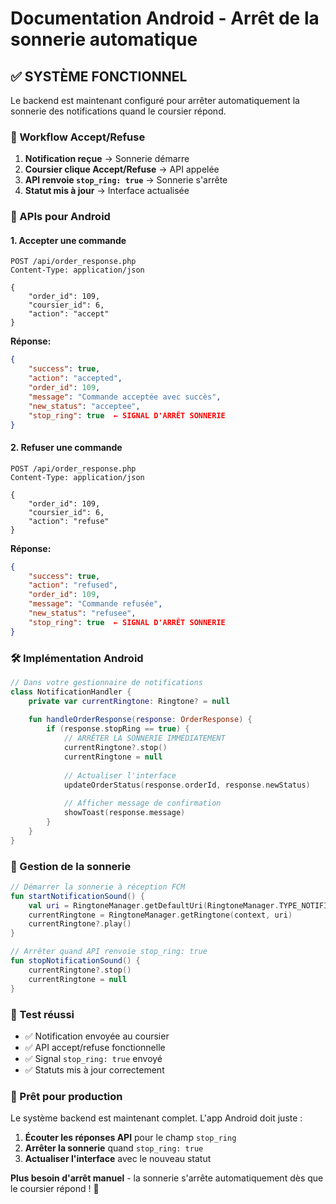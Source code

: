 # Documentation Android - Arrêt de la sonnerie automatique

## ✅ SYSTÈME FONCTIONNEL

Le backend est maintenant configuré pour arrêter automatiquement la sonnerie des notifications quand le coursier répond.

### 🔄 Workflow Accept/Refuse

1. **Notification reçue** → Sonnerie démarre
2. **Coursier clique Accept/Refuse** → API appelée  
3. **API renvoie `stop_ring: true`** → Sonnerie s'arrête
4. **Statut mis à jour** → Interface actualisée

### 📱 APIs pour Android

#### 1. Accepter une commande
```
POST /api/order_response.php
Content-Type: application/json

{
    "order_id": 109,
    "coursier_id": 6, 
    "action": "accept"
}
```

**Réponse:**
```json
{
    "success": true,
    "action": "accepted",
    "order_id": 109,
    "message": "Commande acceptée avec succès",
    "new_status": "acceptee",
    "stop_ring": true  ← SIGNAL D'ARRÊT SONNERIE
}
```

#### 2. Refuser une commande
```
POST /api/order_response.php
Content-Type: application/json

{
    "order_id": 109,
    "coursier_id": 6,
    "action": "refuse"
}
```

**Réponse:**
```json
{
    "success": true,
    "action": "refused", 
    "order_id": 109,
    "message": "Commande refusée",
    "new_status": "refusee",
    "stop_ring": true  ← SIGNAL D'ARRÊT SONNERIE
}
```

### 🛠️ Implémentation Android

```kotlin
// Dans votre gestionnaire de notifications
class NotificationHandler {
    private var currentRingtone: Ringtone? = null
    
    fun handleOrderResponse(response: OrderResponse) {
        if (response.stopRing == true) {
            // ARRÊTER LA SONNERIE IMMÉDIATEMENT
            currentRingtone?.stop()
            currentRingtone = null
            
            // Actualiser l'interface
            updateOrderStatus(response.orderId, response.newStatus)
            
            // Afficher message de confirmation
            showToast(response.message)
        }
    }
}
```

### 🔔 Gestion de la sonnerie

```kotlin
// Démarrer la sonnerie à réception FCM
fun startNotificationSound() {
    val uri = RingtoneManager.getDefaultUri(RingtoneManager.TYPE_NOTIFICATION)
    currentRingtone = RingtoneManager.getRingtone(context, uri)
    currentRingtone?.play()
}

// Arrêter quand API renvoie stop_ring: true
fun stopNotificationSound() {
    currentRingtone?.stop()
    currentRingtone = null
}
```

### 🧪 Test réussi

- ✅ Notification envoyée au coursier
- ✅ API accept/refuse fonctionnelle  
- ✅ Signal `stop_ring: true` envoyé
- ✅ Statuts mis à jour correctement

### 🚀 Prêt pour production

Le système backend est maintenant complet. L'app Android doit juste :

1. **Écouter les réponses API** pour le champ `stop_ring`
2. **Arrêter la sonnerie** quand `stop_ring: true` 
3. **Actualiser l'interface** avec le nouveau statut

**Plus besoin d'arrêt manuel** - la sonnerie s'arrête automatiquement dès que le coursier répond ! 🎉